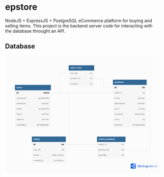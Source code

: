 # epstore

NodeJS + ExpressJS + PostgreSQL eCommerce platform for buying and selling
items. This project is the backend server code for interacting with the
database throught an API.

## Database

![Database Diagram](eCommerce.png)
